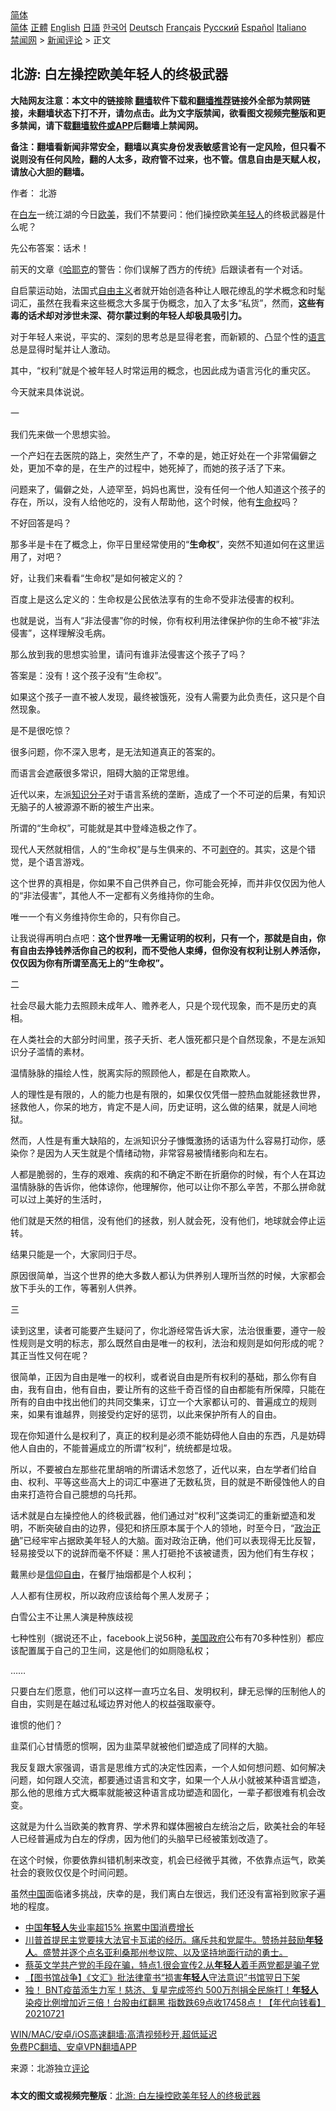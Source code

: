  <!-- 面包屑导航 --> <div class="breadcrumb"><!-- GTranslate: https://gtranslate.io/ -->  <div class="switcher notranslate">  <div class="selected">  <a href="#" onclick="return false;"> 简体</a>  </div>  <div class="option">  <a href="https://www.bannedbook.org" onclick="doGTranslate('zh-CN|zh-CN');jQuery('div.switcher div.selected a').html(jQuery(this).html());return false;" title="简体中文" class="nturl selected"> 简体</a>  <a href="https://www.bannedbook.org/zh-tw/" onclick="doGTranslate('zh-CN|zh-TW');jQuery('div.switcher div.selected a').html(jQuery(this).html());return false;" title="繁體中文" class="nturl"> 正體</a>  <a href="https://www.bannedbook.org/en/" onclick="doGTranslate('zh-CN|en');jQuery('div.switcher div.selected a').html(jQuery(this).html());return false;" title="English" class="nturl"> English</a>  <a href="https://www.bannedbook.org/ja/" onclick="doGTranslate('zh-CN|ja');jQuery('div.switcher div.selected a').html(jQuery(this).html());return false;" title="日本語" class="nturl"> 日語</a>  <a href="https://www.bannedbook.org/ko/" onclick="doGTranslate('zh-CN|ko');jQuery('div.switcher div.selected a').html(jQuery(this).html());return false;" title="한국어" class="nturl"> 한국어</a>  <a href="https://www.bannedbook.org/de/" onclick="doGTranslate('zh-CN|de');jQuery('div.switcher div.selected a').html(jQuery(this).html());return false;" title="Deutsch" class="nturl"> Deutsch</a>  <a href="https://www.bannedbook.org/fr/" onclick="doGTranslate('zh-CN|fr');jQuery('div.switcher div.selected a').html(jQuery(this).html());return false;" title="Français" class="nturl"> Français</a>  <a href="https://www.bannedbook.org/ru/" onclick="doGTranslate('zh-CN|ru');jQuery('div.switcher div.selected a').html(jQuery(this).html());return false;" title="Русский" class="nturl"> Русский</a>  <a href="https://www.bannedbook.org/es/" onclick="doGTranslate('zh-CN|es');jQuery('div.switcher div.selected a').html(jQuery(this).html());return false;" title="Español" class="nturl"> Español</a>  <a href="https://www.bannedbook.org/it/" onclick="doGTranslate('zh-CN|it');jQuery('div.switcher div.selected a').html(jQuery(this).html());return false;" title="Italiano" class="nturl"> Italiano</a>  </div>  </div>      <div class='breadcrumb-sub'><!-- Breadcrumb NavXT 6.3.0 --> <a href="https://www.bannedbook.org/" class="home">禁闻网</a> &gt; <a href="https://www.bannedbook.org/bnews/comments/" class="category">新闻评论</a> &gt; 正文</div></div><h2>北游: 白左操控欧美年轻人的终极武器</h2> <p class="notice"><b>大陆网友注意：本文中的链接除 <a href="https://github.com/bannedbook/fanqiang" >翻墙</a>软件下载和<a href="https://github.com/killgcd/justmysocks/blob/master/README.md">翻墙推荐</a>链接外全部为禁网链接，未翻墙状态下打不开，请勿点击。此为文字版禁闻，欲看图文视频完整版和更多禁闻，请下载<a href="https://github.com/bannedbook/fanqiang">翻墙软件或APP</a>后翻墙上禁闻网。</p><p>备注：翻墙看新闻非常安全，翻墙以真实身份发表敏感言论有一定风险，但只看不说则没有任何风险，翻的人太多，政府管不过来，也不管。信息自由是天赋人权，请放心大胆的翻墙。</b></p>  <div class="entry"> <p>作者： 北游</p> <p>在<a href="https://www.bannedbook.org/bnews/tag/%E7%99%BD%E5%B7%A6/" class="st_tag internal_tag" rel="tag" title="标签 白左 下的日志">白左</a>一统江湖的今日<a href="https://www.bannedbook.org/bnews/tag/%e6%ac%a7%e7%be%8e/" class="st_tag internal_tag" rel="tag" title="标签 欧美 下的日志">欧美</a>，我们不禁要问：他们操控欧美<a href="https://www.bannedbook.org/bnews/tag/%e5%b9%b4%e8%bd%bb%e4%ba%ba/" class="st_tag internal_tag" rel="tag" title="标签 年轻人 下的日志">年轻人</a>的终极武器是什么呢？</p> <p>先公布答案：话术！</p> <p>前天的文章《<span class='wp_keywordlink'><a href="https://www.bannedbook.org/forum2/topic1614.html" title="哈耶克《哈耶克大全集》" target="_blank">哈耶克</a></span>的警告：你们误解了西方的传统》后跟读者有一个对话。</p> <p>自启蒙运动始，法国式<a href="https://www.bannedbook.org/bnews/tag/%e8%87%aa%e7%94%b1%e4%b8%bb%e4%b9%89/" class="st_tag internal_tag" rel="tag" title="标签 自由主义 下的日志">自由主义</a>者就开始创造各种让人眼花缭乱的学术概念和时髦词汇，虽然在我看来这些概念大多属于伪概念，加入了太多“私货”，然而，<strong>这些有毒的话术却对涉世未深、荷尔蒙过剩的年轻人却极具吸引力。</strong></p> <p>对于年轻人来说，平实的、深刻的思考总是显得老套，而新颖的、凸显个性的<a href="https://www.bannedbook.org/bnews/tag/%E8%AF%AD%E8%A8%80/" class="st_tag internal_tag" rel="tag" title="标签 语言 下的日志">语言</a>总是显得时髦并让人激动。</p> <p>其中，“权利”就是个被年轻人时常运用的概念，也因此成为语言污化的重灾区。</p> <p>今天就来具体说说。</p> <p>一</p> <p>我们先来做一个思想实验。</p> <p>一个产妇在去医院的路上，突然生产了，不幸的是，她正好处在一个非常偏僻之处，更加不幸的是，在生产的过程中，她死掉了，而她的孩子活了下来。</p> <p>问题来了，偏僻之处，人迹罕至，妈妈也离世，没有任何一个他人知道这个孩子的存在，所以，没有人给他吃的，没有人帮助他，这个时候，他有<a href="https://www.bannedbook.org/bnews/tag/%E7%94%9F%E5%91%BD%E6%9D%83/" class="st_tag internal_tag" rel="tag" title="标签 生命权 下的日志">生命权</a>吗？</p> <p>不好回答是吗？</p> <p>那多半是卡在了概念上，你平日里经常使用的“<strong>生命权</strong>”，突然不知道如何在这里运用了，对吧？</p>  <p>好，让我们来看看“生命权”是如何被定义的？</p> <p>百度上是这么定义的：生命权是公民依法享有的生命不受非法侵害的权利。</p> <p>也就是说，当有人“非法侵害”你的时候，你有权利用法律保护你的生命不被“非法侵害”，这样理解没毛病。</p> <p>那么放到我的思想实验里，请问有谁非法侵害这个孩子了吗？</p> <p>答案是：没有！这个孩子没有“生命权”。</p> <p>如果这个孩子一直不被人发现，最终被饿死，没有人需要为此负责任，这只是个自然现象。</p> <p>是不是很吃惊？</p> <p>很多问题，你不深入思考，是无法知道真正的答案的。</p> <p>而语言会遮蔽很多常识，阻碍大脑的正常思维。</p> <p>近代以来，左派<a href="https://www.bannedbook.org/bnews/tag/%e7%9f%a5%e8%af%86%e5%88%86%e5%ad%90/" class="st_tag internal_tag" rel="tag" title="标签 知识分子 下的日志">知识分子</a>对于语言系统的垄断，造成了一个不可逆的后果，有知识无脑子的人被源源不断的被生产出来。</p> <p>所谓的“生命权”，可能就是其中登峰造极之作了。</p> <p>现代人天然就相信，人的“生命权”是与生俱来的、不可<span class='wp_keywordlink'><a href="https://www.bannedbook.org/forum2/topic21.html" title="《剥夺》 黄建民 著" target="_blank">剥夺</a></span>的。其实，这是个错觉，是个语言游戏。</p> <p>这个世界的真相是，你如果不自己供养自己，你可能会死掉，而并非仅仅因为他人的“非法侵害”，其他人不一定都有义务维持你的生命。</p> <p>唯一一个有义务维持你生命的，只有你自己。</p>  <p>让我说得再明白点吧：<strong>这个世界唯一无需证明的权利，只有一个，那就是自由，你有自由去挣钱养活你自己的权利，而不受他人束缚，但你没有权利让别人养活你，仅仅因为你有所谓至高无上的“生命权”。</strong></p> <p>二</p> <p>社会尽最大能力去照顾未成年人、赡养老人，只是个现代现象，而不是历史的真相。</p> <p>在人类社会的大部分时间里，孩子夭折、老人饿死都只是个自然现象，不是左派知识分子滥情的素材。</p> <p>温情脉脉的描绘人性，脱离实际的照顾他人，都是在自欺欺人。</p> <p>人的理性是有限的，人的能力也是有限的，如果仅仅凭借一腔热血就能拯救世界，拯救他人，你呆的地方，肯定不是人间，历史证明，这么做的结果，就是人间地狱。</p> <p>然而，人性是有重大缺陷的，左派知识分子慷慨激扬的话语为什么容易打动你，感染你？是因为人天生就是个情绪动物，非常容易被情绪影向和左右。</p> <p>人都是脆弱的，生存的艰难、疾病的和不确定不断在折磨你的时候，有个人在耳边温情脉脉的告诉你，他体谅你，他理解你，他可以让你不那么辛苦，不那么拼命就可以过上美好的生活时，</p> <p>他们就是天然的相信，没有他们的拯救，别人就会死，没有他们，地球就会停止运转。</p> <p>结果只能是一个，大家同归于尽。</p> <p>原因很简单，当这个世界的绝大多数人都认为供养别人理所当然的时候，大家都会放下手头的工作，等著别人供养。</p> <p>三</p> <p>读到这里，读者可能要产生疑问了，你北游经常告诉大家，法治很重要，遵守一般性规则是文明的标志，那么既然自由是唯一的权利，法治和规则是如何形成的呢？其正当性又何在呢？</p> <p>很简单，正因为自由是唯一的权利，或者说自由是所有权利的基础，那么你有自由，我有自由，他有自由，要让所有的这些千奇百怪的自由都能有所保障，只能在所有的自由中找出他们的共同交集来，订立一个大家都认可的、普遍成立的规则来，如果有谁越界，则接受约定好的惩罚，以此来保护所有人的自由。</p>  <p>现在你知道什么是权利了，真正的权利是必须不能妨碍他人自由的东西，凡是妨碍他人自由的，不能普遍成立的所谓“权利”，统统都是垃圾。</p> <p>所以，不要被白左那些花里胡哨的所谓话术忽悠了，近代以来，白左学者们给自由、权利、平等这些高大上的词汇中塞进了无数私货，目的就是不断侵蚀他人的自由来打造符合自己臆想的乌托邦。</p> <p>话术就是白左操控他人的终极武器，他们通过对“权利”这类词汇的重新塑造和发明，不断突破自由的边界，侵犯和挤压原本属于个人的领地，时至今日，“<a href="https://www.bannedbook.org/bnews/tag/%e6%94%bf%e6%b2%bb%e6%ad%a3%e7%a1%ae/" class="st_tag internal_tag" rel="tag" title="标签 政治正确 下的日志">政治正确</a>”已经牢牢占据欧美年轻人的大脑。面对政治正确，他们可以表现得无比反智，轻易接受以下的说辞而毫不怀疑：黑人打砸抢不该被谴责，因为他们有生存权；</p> <p>戴黑纱是<span class='wp_keywordlink'><a href="https://www.bannedbook.org/forum11/topic307.html" title="禁片：在中国宗教信仰自由吗？" target="_blank">信仰自由</a></span>，在餐厅抽烟都是个人权利；</p> <p>人人都有住房权，所以政府应该给每个黑人发房子；</p> <p>白雪公主不让黑人演是种族歧视</p> <p>七种性别（据说还不止，facebook上说56种，<a href="https://www.bannedbook.org/bnews/tag/%E7%BE%8E%E5%9B%BD%E6%94%BF%E5%BA%9C/" class="st_tag internal_tag" rel="tag" title="标签 美国政府 下的日志">美国政府</a>公布有70多种性别）都应该配置属于自己的卫生间，这是他们的如厕隐私权；</p> <p>……</p> <p>只要白左们愿意，他们可以这样一直巧立名目、发明权利，肆无忌惮的压制他人的自由，实则是在越过私域边界对他人的权益强取豪夺。</p> <p>谁惯的他们？</p> <p>韭菜们心甘情愿的惯啊，因为韭菜早就被他们塑造成了同样的大脑。</p> <p>我反复跟大家强调，语言是思维方式的决定性因素，一个人如何想问题、如何解决问题，如何跟人交流，都要通过语言和文字，如果一个人从小就被某种语言塑造，那么他的思维方式大概率就能被这种语言成功塑造和固化，一辈子都很难有机会改变。</p> <p>这就是为什么当欧美的教育界、学术界和媒体圈被白左统治之后，欧美社会的年轻人已经普遍成为白左的俘虏，因为他们的头脑早已经被策划改造了。</p> <p>在这个时候，你要依靠纠错机制来改变，机会已经微乎其微，不依靠点运气，欧美社会的衰败仅仅是个时间问题。</p>  <p>虽然<span class='wp_keywordlink_affiliate'><a href="https://www.bannedbook.org/" title="中国" target="_blank">中国</a></span>面临诸多挑战，庆幸的是，我们离白左很远，我们还没有富裕到败家子遍地的程度。</p> <ul class='op-related-articles' title='相关阅读'> <li><a href='https://www.bannedbook.org/bnews/comments/20210728/1595361.html' target='_blank'>中国<b>年轻人</b>失业率超15% 拖累中国消费增长</a></li> <li><a href='https://www.bannedbook.org/bnews/bannedvideo/20210726/1594251.html' target='_blank'>川普首提民主党要挟大法官卡瓦诺的经历。痛斥共和党犀牛。赞扬并鼓励<b>年轻人</b>。盛赞并逐个点名亚利桑那州参议院、以及坚持地面行动的勇士。</a></li> <li><a href='https://www.bannedbook.org/bnews/taiwannews/20210725/1593775.html' target='_blank'>蔡英文学共产党的手段在骗，特点1.很会宣传2.从<b>年轻人</b>着手两党都是骗子党</a></li> <li><a href='https://www.bannedbook.org/bnews/comments/20210724/1593371.html' target='_blank'>【图书馆战争】《文汇》批法律童书“损害<b>年轻人</b>守法意识”书馆翌日下架</a></li> <li><a href='https://www.bannedbook.org/bnews/taiwannews/20210721/1591513.html' target='_blank'>独！ BNT疫苗添生力军！慈济、复星完成签约 500万剂捐全民施打！<b>年轻人</b>染疫比例增加近三倍！台股由红翻黑 指数跌69点收17458点！【年代向钱看】20210721</a></li> </ul> <p class="texttj"> <a href="https://github.com/bannedbook/fanqiang/wiki/V2ray%E6%9C%BA%E5%9C%BA" target="_blank">WIN/MAC/安卓/iOS高速翻墙:高清视频秒开,超低延迟</a><br/> <a href="https://github.com/bannedbook/fanqiang/wiki/%E7%A6%81%E9%97%BB%E7%BD%91%E5%AE%89%E5%8D%93%E7%BF%BB%E5%A2%99%E6%96%B0%E9%97%BBAPP" target="_blank">免费PC翻墙、安卓VPN翻墙APP</a></p><p> 来源：北游独立<span class='wp_keywordlink_affiliate'><a href="https://www.bannedbook.org/bnews/comments/" title="新闻评论" target="_blank">评论</a></span> </p><a name='sharetosocial'></a>  <div style="margin-bottom:5px;padding-bottom:5px;clear:both"> <div id="archive-pix-1" class="banner-ads"> <!-- AuctionX Display platform tag START --> <div id="26318x728x90x621x_ADSLOT2" clicktrack="%%CLICK_URL_ESC%%"></div> <!-- AuctionX Display platform tag END --> </div> <div id="archive-pix-2" class="banner-ads"> <!-- AuctionX Display platform tag START --> <div id="26315x300x250x621x_ADSLOT2" clicktrack="%%CLICK_URL_ESC%%"></div> <!-- AuctionX Display platform tag END --> </div> </div>  <div id="archive-pix-1" class="banner-ads"> <!-- AuctionX Display platform tag START --> <div id="26318x728x90x621x_ADSLOT3" clicktrack="%%CLICK_URL_ESC%%"></div> <!-- AuctionX Display platform tag END --> </div> <div><b>本文的图文或视频完整版</b>：<a href='https://www.bannedbook.org/bnews/comments/20210729/1596199.html'>北游: 白左操控欧美年轻人的终极武器</a></div>  </div><!--END ENTRY--> 
